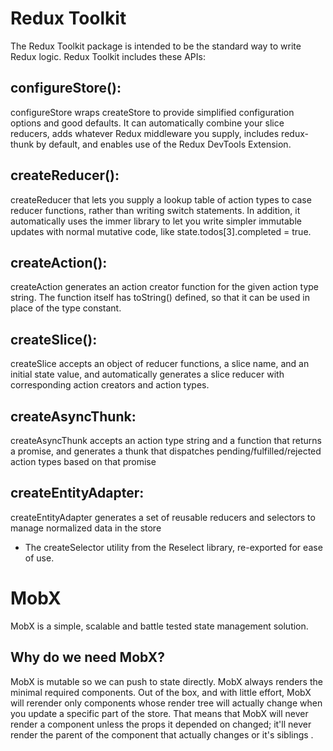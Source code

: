 # Redux Toolkit
The Redux Toolkit package is intended to be the standard way to write Redux logic. Redux Toolkit includes these APIs:
## configureStore():
configureStore wraps createStore to provide simplified configuration options and good defaults. It can automatically combine your slice reducers, adds whatever Redux middleware you supply, includes redux-thunk by default, and enables use of the Redux DevTools Extension.
## createReducer():
createReducer that lets you supply a lookup table of action types to case reducer functions, rather than writing switch statements. In addition, it automatically uses the immer library to let you write simpler immutable updates with normal mutative code, like state.todos[3].completed = true.
## createAction():
createAction generates an action creator function for the given action type string. The function itself has toString() defined, so that it can be used in place of the type constant.
## createSlice():
createSlice accepts an object of reducer functions, a slice name, and an initial state value, and automatically generates a slice reducer with corresponding action creators and action types.
## createAsyncThunk:
createAsyncThunk accepts an action type string and a function that returns a promise, and generates a thunk that dispatches pending/fulfilled/rejected action types based on that promise
## createEntityAdapter:
createEntityAdapter generates a set of reusable reducers and selectors to manage normalized data in the store
- The createSelector utility from the Reselect library, re-exported for ease of use.

# MobX
MobX is a simple, scalable and battle tested state management solution. 

## Why do we need MobX?
MobX is mutable so we can push to state directly.
MobX always renders the minimal required components. Out of the box, and with little effort, MobX will rerender only components whose render tree will actually change when you update a specific part of the store. That means that MobX will never render a component unless the props it depended on changed; it'll never render the parent of the component that actually changes or it's siblings .

